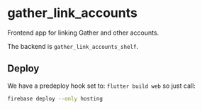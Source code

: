 # gather_link_accounts

Frontend app for linking Gather and other accounts.

The backend is `gather_link_accounts_shelf`.

## Deploy

We have a predeploy hook set to: `flutter build web` so just call:

```sh
firebase deploy --only hosting
```
